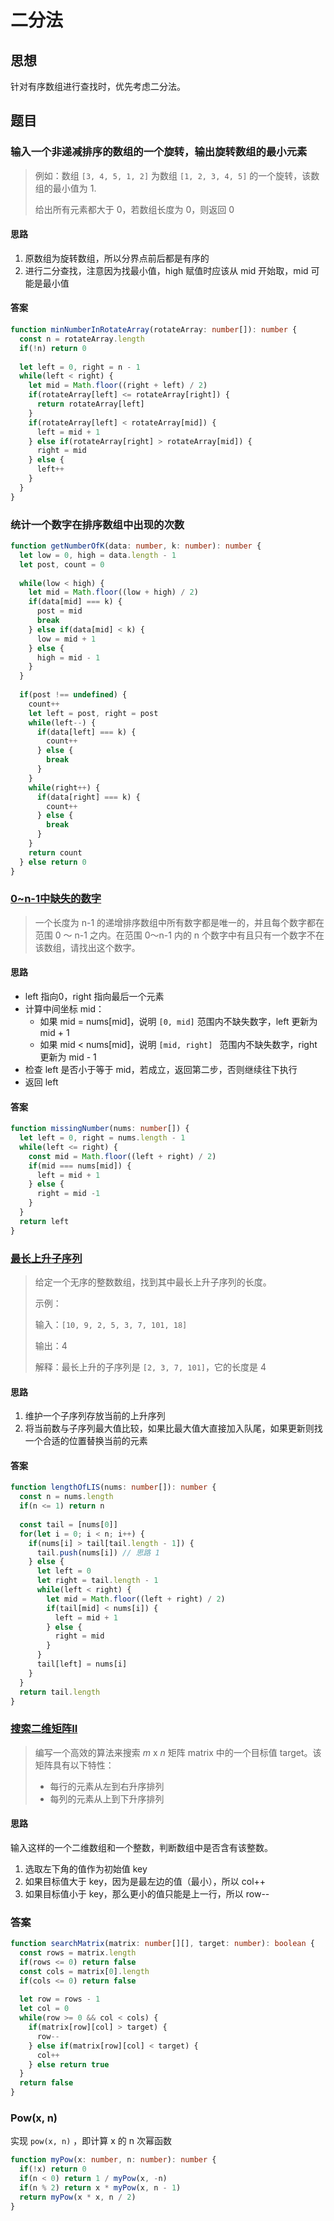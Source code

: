 # 二分法

## 思想

针对有序数组进行查找时，优先考虑二分法。

## 题目

### 输入一个非递减排序的数组的一个旋转，输出旋转数组的最小元素

>   例如：数组 `[3, 4, 5, 1, 2]` 为数组 `[1, 2, 3, 4, 5]` 的一个旋转，该数组的最小值为 1.
>
>   给出所有元素都大于 0，若数组长度为 0，则返回 0

#### 思路

1.  原数组为旋转数组，所以分界点前后都是有序的
2.  进行二分查找，注意因为找最小值，high 赋值时应该从 mid 开始取，mid 可能是最小值

#### 答案

```typescript
function minNumberInRotateArray(rotateArray: number[]): number {
  const n = rotateArray.length
  if(!n) return 0
  
  let left = 0, right = n - 1
  while(left < right) {
    let mid = Math.floor((right + left) / 2)
    if(rotateArray[left] <= rotateArray[right]) {
      return rotateArray[left]
    }
    if(rotateArray[left] < rotateArray[mid]) {
      left = mid + 1
    } else if(rotateArray[right] > rotateArray[mid]) {
      right = mid
    } else {
      left++
    }
  }
}
```

### 统计一个数字在排序数组中出现的次数

```typescript
function getNumberOfK(data: number, k: number): number {
  let low = 0, high = data.length - 1
  let post, count = 0
  
  while(low < high) {
    let mid = Math.floor((low + high) / 2)
    if(data[mid] === k) {
      post = mid
      break
    } else if(data[mid] < k) {
      low = mid + 1
    } else {
      high = mid - 1
    }
  }
  
  if(post !== undefined) {
    count++
    let left = post, right = post
    while(left--) {
      if(data[left] === k) {
        count++
      } else {
        break
      }
    }
    while(right++) {
      if(data[right] === k) {
        count++
      } else {
        break
      }
    }
    return count
  } else return 0
}
```

### [0~n-1中缺失的数字](https://leetcode-cn.com/problems/que-shi-de-shu-zi-lcof/)

>   一个长度为 n-1 的递增排序数组中所有数字都是唯一的，并且每个数字都在范围 0 ～ n-1 之内。在范围 0～n-1 内的 n 个数字中有且只有一个数字不在该数组，请找出这个数字。

#### 思路

*   left 指向0，right 指向最后一个元素
*   计算中间坐标 mid：
    *   如果 mid = nums[mid]，说明 `[0, mid]` 范围内不缺失数字，left 更新为 mid + 1
    *   如果 mid < nums[mid]，说明 `[mid, right] ` 范围内不缺失数字，right 更新为 mid - 1
*   检查 left 是否小于等于 mid，若成立，返回第二步，否则继续往下执行
*   返回 left

#### 答案

```typescript
function missingNumber(nums: number[]) {
  let left = 0, right = nums.length - 1
  while(left <= right) {
    const mid = Math.floor((left + right) / 2)
    if(mid === nums[mid]) {
      left = mid + 1
    } else {
      right = mid -1
    }
  }
  return left
}
```

### [最长上升子序列](https://leetcode-cn.com/problems/longest-increasing-subsequence/)

>   给定一个无序的整数数组，找到其中最长上升子序列的长度。
>
>   示例：
>
>   输入：`[10, 9, 2, 5, 3, 7, 101, 18]`
>
>   输出：4
>
>   解释：最长上升的子序列是 `[2, 3, 7, 101]`，它的长度是 4

#### 思路

1.  维护一个子序列存放当前的上升序列
2.  将当前数与子序列最大值比较，如果比最大值大直接加入队尾，如果更新则找一个合适的位置替换当前的元素

#### 答案

```typescript
function lengthOfLIS(nums: number[]): number {
  const n = nums.length
  if(n <= 1) return n
  
  const tail = [nums[0]]
  for(let i = 0; i < n; i++) {
    if(nums[i] > tail[tail.length - 1]) {
      tail.push(nums[i]) // 思路 1
    } else {
      let left = 0
      let right = tail.length - 1
      while(left < right) {
        let mid = Math.floor((left + right) / 2)
        if(tail[mid] < nums[i]) {
          left = mid + 1
        } else {
          right = mid
        }
      }
      tail[left] = nums[i]
    }
  }
  return tail.length
}
```

### [搜索二维矩阵II](https://leetcode-cn.com/problems/search-a-2d-matrix-ii/)

>   编写一个高效的算法来搜索  *m* x *n* 矩阵 matrix 中的一个目标值 target。该矩阵具有以下特性：
>
>   *   每行的元素从左到右升序排列
>   *   每列的元素从上到下升序排列

#### 思路

输入这样的一个二维数组和一个整数，判断数组中是否含有该整数。

1.  选取左下角的值作为初始值 key
2.  如果目标值大于 key，因为是最左边的值（最小），所以 col++
3.  如果目标值小于 key，那么更小的值只能是上一行，所以 row--

### 答案

```typescript
function searchMatrix(matrix: number[][], target: number): boolean {
  const rows = matrix.length
  if(rows <= 0) return false
  const cols = matrix[0].length
  if(cols <= 0) return false
  
  let row = rows - 1
  let col = 0
  while(row >= 0 && col < cols) {
    if(matrix[row][col] > target) {
      row--
    } else if(matrix[row][col] < target) {
      col++
    } else return true
  }
  return false
}
```

### Pow(x, n)

实现 `pow(x, n)` ，即计算 x 的 n 次幂函数

```typescript
function myPow(x: number, n: number): number {
  if(!x) return 0
  if(n < 0) return 1 / myPow(x, -n)
  if(n % 2) return x * myPow(x, n - 1)
  return myPow(x * x, n / 2)
}
```

